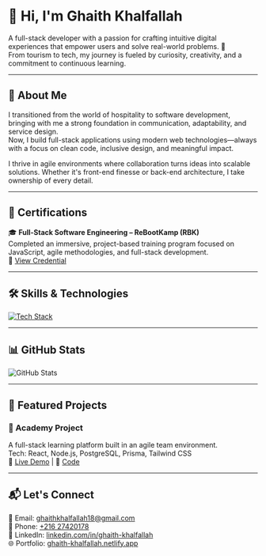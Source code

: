 # 👋 Hi, I'm Ghaith Khalfallah

A full-stack developer with a passion for crafting intuitive digital experiences that empower users and solve real-world problems. 🚀  
From tourism to tech, my journey is fueled by curiosity, creativity, and a commitment to continuous learning.

---

## 🌟 About Me

I transitioned from the world of hospitality to software development, bringing with me a strong foundation in communication, adaptability, and service design.  
Now, I build full-stack applications using modern web technologies—always with a focus on clean code, inclusive design, and meaningful impact.

I thrive in agile environments where collaboration turns ideas into scalable solutions. Whether it's front-end finesse or back-end architecture, I take ownership of every detail.

---

## 🏅 Certifications

🎓 **Full-Stack Software Engineering – ReBootKamp (RBK)**  
Completed an immersive, project-based training program focused on JavaScript, agile methodologies, and full-stack development.  
🔗 [View Credential](https://credsverse.com/credentials/2cbfc7fa-45d8-43ce-8da7-21aba97d2201?preview=1)

---

## 🛠️ Skills & Technologies

[![Tech Stack](https://skillicons.dev/icons?i=js,ts,html,css,jquery,react,tailwind,nodejs,express,mongodb,postgres,prisma,postman,figma,git,github)](https://skillicons.dev)

---

## 📊 GitHub Stats

![GitHub Stats](https://github-readme-stats.vercel.app/api?username=Ghaithkhal27&show_icons=true&theme=radical)

---

## 📌 Featured Projects

### 🧠 Academy Project  
A full-stack learning platform built in an agile team environment.  
Tech: React, Node.js, PostgreSQL, Prisma, Tailwind CSS  
🔗 [Live Demo](https://ghaith-khalfallah.netlify.app) | 📂 [Code](https://github.com/Ghaithkhal27)

---

## 📬 Let's Connect

📧 Email: [ghaithkhalfallah18@gmail.com](mailto:ghaithkhalfallah18@gmail.com)  
📱 Phone: [+216 27420178](tel:+21627420178)  
💼 LinkedIn: [linkedin.com/in/ghaith-khalfallah](https://www.linkedin.com/in/ghaith-khalfallah)  
🌐 Portfolio: [ghaith-khalfallah.netlify.app](https://ghaith-khalfallah.netlify.app)
